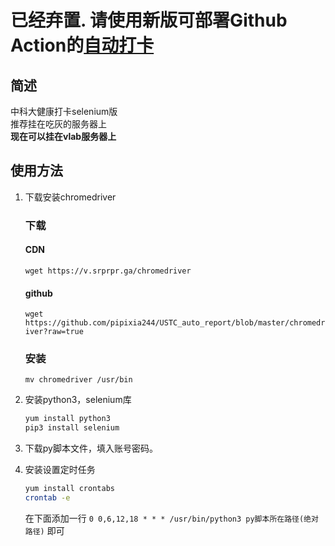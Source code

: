 # 已经弃置. 请使用新版可部署Github Action的[自动打卡](https://github.com/pipixia244/South_Seven-AutoReport)

## 简述
中科大健康打卡selenium版<br>
推荐挂在吃灰的服务器上<br>
**现在可以挂在vlab服务器上**

## 使用方法
1. 下载安装chromedriver
    ### 下载
    #### CDN
   `wget https://v.srprpr.ga/chromedriver`
    #### github
    `wget https://github.com/pipixia244/USTC_auto_report/blob/master/chromedriver?raw=true`
    
    ### 安装
    `mv chromedriver /usr/bin`
2. 安装python3，selenium库
    ```bash
    yum install python3
    pip3 install selenium
    ```
    
3. 下载py脚本文件，填入账号密码。

4. 安装设置定时任务
    ```bash
    yum install crontabs
    crontab -e
    ```
    在下面添加一行
    `0 0,6,12,18 * * * /usr/bin/python3 py脚本所在路径(绝对路径)`
    即可
    
